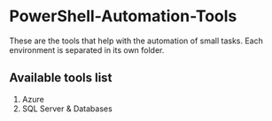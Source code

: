 # PowerShell-Automation-Tools
These are the tools that help with the automation of small tasks. Each environment is separated in its own folder. 

## Available tools list
1. Azure
2. SQL Server & Databases
